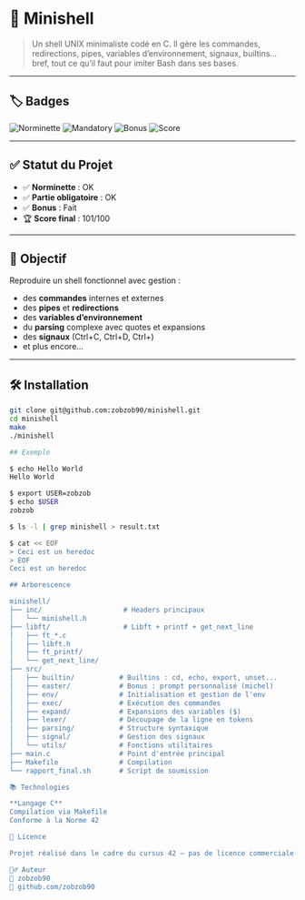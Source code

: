 # 🐚 Minishell

> Un shell UNIX minimaliste codé en C. Il gère les commandes, redirections, pipes, variables d’environnement, signaux, builtins… bref, tout ce qu’il faut pour imiter Bash dans ses bases.

---

## 🏷️ Badges

![Norminette](https://img.shields.io/badge/Norminette-OK-success)
![Mandatory](https://img.shields.io/badge/Mandatory-Completed-brightgreen)
![Bonus](https://img.shields.io/badge/Bonus-Done-blue)
![Score](https://img.shields.io/badge/Score-101%2F100-success)

---

## ✅ Statut du Projet

- ✅ **Norminette** : OK  
- ✅ **Partie obligatoire** : OK  
- ✅ **Bonus** : Fait  
- 🏆 **Score final** : 101/100

---

## 🎯 Objectif

Reproduire un shell fonctionnel avec gestion :

- des **commandes** internes et externes  
- des **pipes** et **redirections**
- des **variables d’environnement**
- du **parsing** complexe avec quotes et expansions
- des **signaux** (Ctrl+C, Ctrl+D, Ctrl+\)
- et plus encore…

---

## 🛠️ Installation

```bash
git clone git@github.com:zobzob90/minishell.git
cd minishell
make
./minishell

## Exemple

$ echo Hello World
Hello World

$ export USER=zobzob
$ echo $USER
zobzob

$ ls -l | grep minishell > result.txt

$ cat << EOF
> Ceci est un heredoc
> EOF
Ceci est un heredoc

## Arborescence

minishell/
├── inc/                    # Headers principaux
│   └── minishell.h
├── libft/                  # Libft + printf + get_next_line
│   ├── ft_*.c
│   ├── libft.h
│   ├── ft_printf/
│   └── get_next_line/
├── src/
│   ├── builtin/           # Builtins : cd, echo, export, unset...
│   ├── easter/            # Bonus : prompt personnalisé (michel)
│   ├── env/               # Initialisation et gestion de l'env
│   ├── exec/              # Exécution des commandes
│   ├── expand/            # Expansions des variables ($)
│   ├── lexer/             # Découpage de la ligne en tokens
│   ├── parsing/           # Structure syntaxique
│   ├── signal/            # Gestion des signaux
│   └── utils/             # Fonctions utilitaires
├── main.c                 # Point d'entrée principal
├── Makefile               # Compilation
└── rapport_final.sh       # Script de soumission

📚 Technologies

**Langage C**
Compilation via Makefile
Conforme à la Norme 42

📄 Licence

Projet réalisé dans le cadre du cursus 42 – pas de licence commerciale.

🙋‍♂️ Auteur
👤 zobzob90
🔗 github.com/zobzob90
